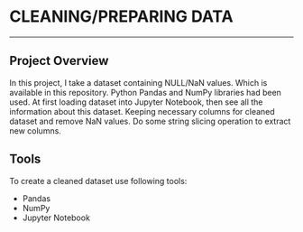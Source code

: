 # CLEANING/PREPARING DATA
---

## Project Overview

In this project, I take a dataset containing NULL/NaN values. Which is available in this repository. Python Pandas and NumPy libraries had been used. At first loading dataset into Jupyter Notebook,
then see all the information about this dataset. Keeping necessary columns for cleaned dataset and remove NaN values. Do some string slicing operation to extract new columns.

## Tools 

To create a cleaned dataset use following tools: 

- Pandas
- NumPy
- Jupyter Notebook
